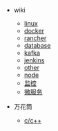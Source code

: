 
* wiki

    * [linux](docs/linux.md)
    * [docker](docs/docker.md)
    * [rancher](docs/rancher.md)    
    * [database](docs/db.md)
    * [kafka](docs/kafka.md)
    * [jenkins](docs/jenkins.md)
    * [other](docs/other.md)
    * [node](docs/node.md)
    * [监控](docs/监控.md)
    * [微服务](docs/微服务.md)

* 万花筒  
    
    * [c/c++](docs/杂/c_c++.md)